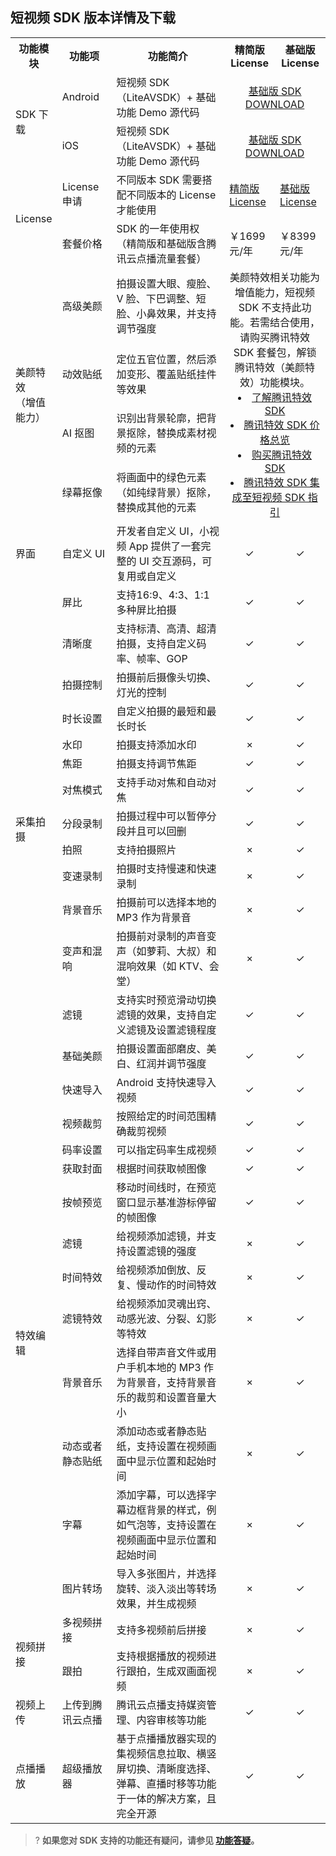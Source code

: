 ## 短视频 SDK 版本详情及下载
<table>
   <tbody><tr>
      <th width="40px" style="text-align:center">功能模块</th>
      <th width="85px" style="text-align:center">功能项</th>
      <th width="230px">功能简介</th>
      <th width="70px" style="text-align:center">精简版 License</th>
      <th width="70px" style="text-align:center">基础版 License</th>
   </tr>
       <tr>
      <td rowspan="2">SDK 下载</td>
      <td>Android</td>
    <td>短视频 SDK（LiteAVSDK）+ 基础功能 Demo 源代码</td>
      <td colspan="2" style="text-align:center"> <a onclick="MtaH5.clickStat(&quot;ugc_sdk_download_android_basic&quot;)" href="https://liteavsdk-1252463788.cosgz.myqcloud.com/5.4/LiteAVSDK_UGC_Android_5.4.6097.zip">基础版 SDK DOWNLOAD</a> </td>
   </tr>
   <tr>
      <td>iOS</td>
      <td>短视频 SDK（LiteAVSDK）+ 基础功能 Demo 源代码</td>
      <td colspan="2" style="text-align:center"> <a onclick="MtaH5.clickStat(&quot;ugc_sdk_download_ios_basic&quot;)" href="https://liteavsdk-1252463788.cosgz.myqcloud.com/5.4/TXLiteAVSDK_UGC_iOS_5.4.6097.zip">基础版 SDK DOWNLOAD</a> </td>
   </tr><tr>
      <td rowspan="2">License</td>
      <td>License 申请</td>
      <td>不同版本 SDK 需要搭配不同版本的 License 才能使用</td>
      <td><a href="https://cloud.tencent.com/document/product/584/20333#.E8.B4.AD.E4.B9.B0.E6.AD.A3.E5.BC.8F.E7.89.88-license">精简版 License</a></td>
      <td><a href="https://cloud.tencent.com/document/product/584/20333#.E8.B4.AD.E4.B9.B0.E6.AD.A3.E5.BC.8F.E7.89.88-license">基础版 License</a></td>
   </tr>
   <tr>
      <td>套餐价格</td>
      <td>SDK 的一年使用权（精简版和基础版含腾讯云点播流量套餐）</td>
      <td>￥1699元/年</td>
      <td>￥8399元/年</td>
   </tr>
        <tr>
      <td rowspan="4">美颜特效<br>（增值能力）</td>
      <td>高级美颜</td>
      <td>拍摄设置大眼、瘦脸、V 脸、下巴调整、短脸、小鼻效果，并支持调节强度</td>
      <td style="text-align:center" rowspan="4" colspan="2">美颜特效相关功能为增值能力，短视频 SDK 不支持此功能。若需结合使用，请购买腾讯特效 SDK 套餐包，解锁腾讯特效（美颜特效）功能模块。
          <li><a href="https://cloud.tencent.com/product/x-magic">了解腾讯特效 SDK</a>
          </li><li><a href="https://cloud.tencent.com/document/product/616/36807">腾讯特效 SDK 价格总览</a>
          </li><li><a href="https://buy.cloud.tencent.com/vcube?type=magic">购买腾讯特效 SDK</a>
          </li><li><a href="https://cloud.tencent.com/document/product/616/65885">腾讯特效 SDK 集成至短视频 SDK 指引</a></li></td>
</tr>
<tr>
<td>动效贴纸</td>
<td>定位五官位置，然后添加变形、覆盖贴纸挂件等效果</td>
</tr>
<tr>
<td>AI 抠图</td>
<td>识别出背景轮廓，把背景抠除，替换成素材视频的元素</td>
</tr>
<tr>
      <td>绿幕抠像</td>
      <td>将画面中的绿色元素（如纯绿背景）抠除，替换成其他的元素</td>
         </tr>
         <tr>
      <td>界面</td>
      <td>自定义 UI</td>
      <td>开发者自定义 UI，小视频 App 提供了一套完整的 UI 交互源码，可复用或自定义</td>
      <td style="text-align:center">&#10003;</td>
      <td style="text-align:center">&#10003;</td>
   </tr>
   <tr>
      <td rowspan="14">采集拍摄</td>
      <td>屏比</td>
      <td>支持16:9、4:3、1:1多种屏比拍摄</td>
      <td style="text-align:center">&#10003;</td>
      <td style="text-align:center">&#10003;</td>
   </tr>
   <tr>
      <td>清晰度</td>
      <td>支持标清、高清、超清拍摄，支持自定义码率、帧率、GOP</td>
      <td style="text-align:center">&#10003;</td>
      <td style="text-align:center">&#10003;</td>
   </tr>
   <tr>
      <td>拍摄控制</td>
      <td>拍摄前后摄像头切换、灯光的控制</td>
      <td style="text-align:center">&#10003;</td>
      <td style="text-align:center">&#10003;</td>
   </tr>
   <tr>
      <td>时长设置</td>
      <td>自定义拍摄的最短和最长时长</td>
      <td style="text-align:center">&#10003;</td>
      <td style="text-align:center">&#10003;</td>
   </tr>
   <tr>
      <td>水印</td>
      <td>拍摄支持添加水印</td>
      <td style="text-align:center">×</td>
      <td style="text-align:center">&#10003;</td>
   </tr>
   <tr>
      <td>焦距</td>
      <td>拍摄支持调节焦距</td>
      <td style="text-align:center">&#10003;</td>
      <td style="text-align:center">&#10003;</td>
   </tr>
   <tr>
      <td>对焦模式</td>
      <td>支持手动对焦和自动对焦</td>
      <td style="text-align:center">&#10003;</td>
      <td style="text-align:center">&#10003;</td>
   </tr>
   <tr>
      <td>分段录制</td>
      <td>拍摄过程中可以暂停分段并且可以回删</td>
      <td style="text-align:center">&#10003;</td>
      <td style="text-align:center">&#10003;</td>
   </tr>
   <tr>
      <td>拍照</td>
      <td>支持拍摄照片</td>
      <td style="text-align:center">×</td>
      <td style="text-align:center">&#10003;</td>
   </tr>
   <tr>
      <td>变速录制</td>
      <td>拍摄时支持慢速和快速录制</td>
      <td style="text-align:center">×</td>
      <td style="text-align:center">&#10003;</td>
   </tr>
   <tr>
      <td>背景音乐</td>
      <td>拍摄前可以选择本地的 MP3 作为背景音</td>
      <td style="text-align:center">×</td>
      <td style="text-align:center">&#10003;</td>
   </tr>
   <tr>
      <td>变声和混响</td>
      <td>拍摄前对录制的声音变声（如萝莉、大叔）和混响效果（如 KTV、会堂）</td>
      <td style="text-align:center">×</td>
      <td style="text-align:center">&#10003;</td>
   </tr>
   <tr>
      <td>滤镜</td>
      <td>支持实时预览滑动切换滤镜的效果，支持自定义滤镜及设置滤镜程度</td>
      <td style="text-align:center">&#10003;</td>
      <td style="text-align:center">&#10003;</td>
   </tr><tr>
      <td>基础美颜</td>
      <td>拍摄设置面部磨皮、美白、红润并调节强度</td>
      <td style="text-align:center">&#10003;</td>
      <td style="text-align:center">&#10003;</td>
   </tr>
  <tr>
      <td rowspan="12">特效编辑</td>
      <td>快速导入</td>
      <td>Android 支持快速导入视频</td>
      <td style="text-align:center">&#10003;</td>
      <td style="text-align:center">&#10003;</td>
   </tr>
   <tr>
      <td>视频裁剪</td>
      <td>按照给定的时间范围精确裁剪视频</td>
      <td style="text-align:center">&#10003;</td>
      <td style="text-align:center">&#10003;</td>
   </tr>
   <tr>
      <td>码率设置</td>
      <td>可以指定码率生成视频</td>
      <td style="text-align:center">&#10003;</td>
      <td style="text-align:center">&#10003;</td>
   </tr>
   <tr>
      <td>获取封面</td>
      <td>根据时间获取帧图像</td>
      <td style="text-align:center">&#10003;</td>
      <td style="text-align:center">&#10003;</td>
   </tr>
   <tr>
      <td>按帧预览</td>
      <td>移动时间线时，在预览窗口显示基准游标停留的帧图像</td>
      <td style="text-align:center">&#10003;</td>
      <td style="text-align:center">&#10003;</td>
   </tr>
   <tr>
      <td>滤镜</td>
      <td>给视频添加滤镜，并支持设置滤镜的强度</td>
      <td style="text-align:center">×</td>
      <td style="text-align:center">&#10003;</td>
   </tr>
   <tr>
      <td>时间特效</td>
      <td>给视频添加倒放、反复、慢动作的时间特效</td>
      <td style="text-align:center">×</td>
      <td style="text-align:center">&#10003;</td>
   </tr>
   <tr>
      <td>滤镜特效</td>
      <td>给视频添加灵魂出窍、动感光波、分裂、幻影等特效</td>
      <td style="text-align:center">×</td>
      <td style="text-align:center">&#10003;</td>
   </tr>
   <tr>
      <td>背景音乐</td>
      <td>选择自带声音文件或用户手机本地的 MP3 作为背景音，支持背景音乐的裁剪和设置音量大小</td>
      <td style="text-align:center">×</td>
      <td style="text-align:center">&#10003;</td>
   </tr>
   <tr>
      <td>动态或者静态贴纸</td>
      <td>添加动态或者静态贴纸，支持设置在视频画面中显示位置和起始时间</td>
      <td style="text-align:center">×</td>
      <td style="text-align:center">&#10003;</td>
   </tr>
   <tr>
      <td>字幕</td>
      <td>添加字幕，可以选择字幕边框背景的样式，例如气泡等，支持设置在视频画面中显示位置和起始时间</td>
      <td style="text-align:center">×</td>
      <td style="text-align:center">&#10003;</td>
   </tr>
   <tr>
      <td>图片转场</td>
      <td>导入多张图片，并选择旋转、淡入淡出等转场效果，并生成视频</td>
      <td style="text-align:center">×</td>
      <td style="text-align:center">&#10003;</td>
   </tr>
   <tr>
      <td rowspan="2">视频拼接</td>
      <td>多视频拼接</td>
      <td>支持多视频前后拼接</td>
      <td style="text-align:center">×</td>
      <td style="text-align:center">&#10003;</td>
   </tr>
   <tr>
      <td>跟拍</td>
      <td>支持根据播放的视频进行跟拍，生成双画面视频</td>
      <td style="text-align:center">×</td>
      <td style="text-align:center">&#10003;</td>
   </tr> <tr>
      <td rowspan="1">视频上传</td>
      <td>上传到腾讯云点播</td>
      <td>腾讯云点播支持媒资管理、内容审核等功能</td>
      <td style="text-align:center">&#10003;</td>
      <td style="text-align:center">&#10003;</td>
   </tr><tr>
      <td rowspan="1">点播播放</td>
      <td>超级播放器</td>
      <td>基于点播播放器实现的集视频信息拉取、横竖屏切换、清晰度选择、弹幕、直播时移等功能于一体的解决方案，且完全开源</td>
      <td style="text-align:center">&#10003;</td>
      <td style="text-align:center">&#10003;</td>
   </tr>
   </tbody></table>


>? **如果您对 SDK 支持的功能还有疑问，请参见 [功能答疑](https://cloud.tencent.com/document/product/584/17535)。**


